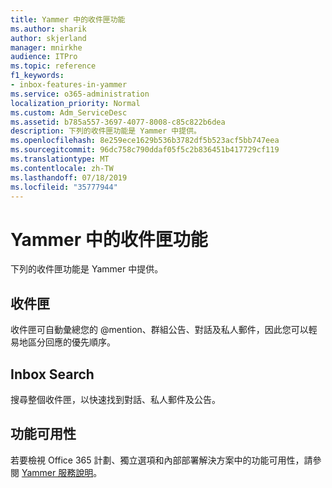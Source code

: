 ```yaml
---
title: Yammer 中的收件匣功能
ms.author: sharik
author: skjerland
manager: mnirkhe
audience: ITPro
ms.topic: reference
f1_keywords:
- inbox-features-in-yammer
ms.service: o365-administration
localization_priority: Normal
ms.custom: Adm_ServiceDesc
ms.assetid: b785a557-3697-4077-8008-c85c822b6dea
description: 下列的收件匣功能是 Yammer 中提供。
ms.openlocfilehash: 8e259ece1629b536b3782df5b523acf5bb747eea
ms.sourcegitcommit: 96dc758c790ddaf05f5c2b836451b417729cf119
ms.translationtype: MT
ms.contentlocale: zh-TW
ms.lasthandoff: 07/18/2019
ms.locfileid: "35777944"
---
```

# <a name="inbox-features-in-yammer"></a>Yammer 中的收件匣功能

下列的收件匣功能是 Yammer 中提供。
  
## <a name="inbox"></a>收件匣
<a name="bkmk_Inbox"> </a>

收件匣可自動彙總您的 @mention、群組公告、對話及私人郵件，因此您可以輕易地區分回應的優先順序。
  
## <a name="inbox-search"></a>Inbox Search
<a name="bkmk_InboxSearch"> </a>

搜尋整個收件匣，以快速找到對話、私人郵件及公告。
  
## <a name="feature-availability"></a>功能可用性
<a name="bkmk_InboxSearch"> </a>

若要檢視 Office 365 計劃、獨立選項和內部部署解決方案中的功能可用性，請參閱 [Yammer 服務說明](yammer-service-description.md)。
  


